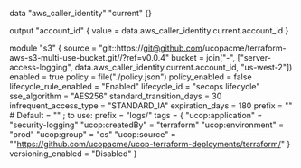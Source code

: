 
data "aws_caller_identity" "current" {}

output "account_id" {
  value = data.aws_caller_identity.current.account_id
}

module "s3" {
  source                   = "git::https://git@github.com/ucopacme/terraform-aws-s3-multi-use-bucket.git//?ref=v0.0.4"
  bucket                   = join("-", ["server-access-logging", data.aws_caller_identity.current.account_id, "us-west-2"])
  enabled                  = true
  policy                   = file("./policy.json")
  policy_enabled           = false
  lifecycle_rule_enabled   = "Enabled"
  lifecycle_id             = "secops lifecycle"
  sse_algorithm            = "AES256"
  standard_transition_days = 30
  infrequent_access_type   = "STANDARD_IA"
  expiration_days          = 180
  prefix                   = "" # Default = "" ; to use:  prefix = "logs/"
  tags = {
    "ucop:application" = "security-logging"
    "ucop:createdBy"   = "terraform"
    "ucop:environment" = "prod"
    "ucop:group"       = "cs"
    "ucop:source"      = ""https://github.com/ucopacme/ucop-terraform-deployments/terraform/"
  }
  versioning_enabled = "Disabled"
}

